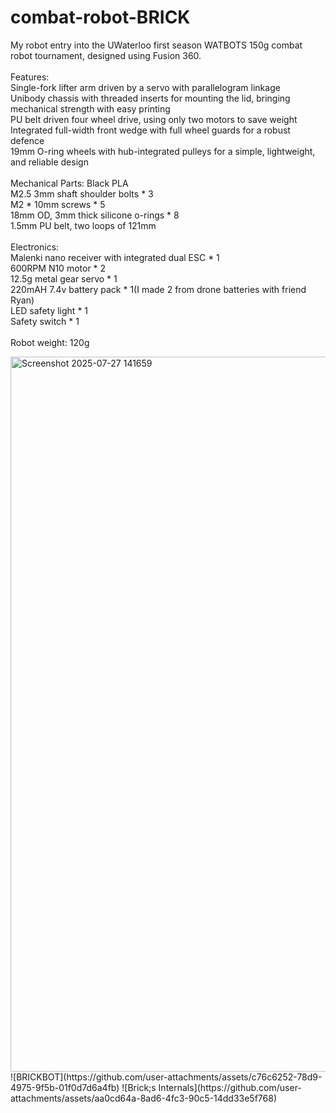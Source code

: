 # combat-robot-BRICK
My robot entry into the UWaterloo first season WATBOTS 150g combat robot tournament, designed using Fusion 360. \
\
Features:\
Single-fork lifter arm driven by a servo with parallelogram linkage\
Unibody chassis with threaded inserts for mounting the lid, bringing mechanical strength with easy printing\
PU belt driven four wheel drive, using only two motors to save weight\
Integrated full-width front wedge with full wheel guards for a robust defence\
19mm O-ring wheels with hub-integrated pulleys for a simple, lightweight, and reliable design\
\
Mechanical Parts:
Black PLA\
M2.5 3mm shaft shoulder bolts * 3\
M2 * 10mm screws * 5\
18mm OD, 3mm thick silicone o-rings * 8\
1.5mm PU belt, two loops of 121mm\
\
Electronics:\
Malenki nano receiver with integrated dual ESC * 1\
600RPM N10 motor * 2\
12.5g metal gear servo * 1\
220mAH 7.4v battery pack * 1(I made 2 from drone batteries with friend Ryan)\
LED safety light * 1\
Safety switch * 1\
\
Robot weight: 120g



<img width="1919" height="1144" alt="Screenshot 2025-07-27 141659" src="https://github.com/user-attachments/assets/f60f0ef4-293d-44f1-b576-55d56c48e2e9" />
![BRICKBOT](https://github.com/user-attachments/assets/c76c6252-78d9-4975-9f5b-01f0d7d6a4fb)
![Brick;s Internals](https://github.com/user-attachments/assets/aa0cd64a-8ad6-4fc3-90c5-14dd33e5f768)
